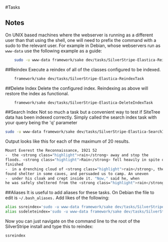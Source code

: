 #Tasks
## Notes
On UNIX based machines where the webserver is running as a different user than
that using the shell, one will need to prefix the command with a sudo to the
relevant user.  For example in Debian, whose webservers run as `www-data` use
the following example as a guide:

```bash
	sudo -u www-data framework/sake dev/tasks/SilverStripe-Elastica-ReindexTask
```

##Reindex
Execute a reindex of all of the classes configured to be indexed.
```bash
	framework/sake dev/tasks/SilverStripe-Elastica-ReindexTask
```

##Delete Index
Delete the configured index.  Reindexing as above will restore the index as
functional.
```bash
	framework/sake dev/tasks/SilverStripe-Elastica-DeleteIndexTask
```

##Search Index
Not so much a task but a convenient way to test if SiteTree data has been
indexed correctly.  Simply called the search index task with your query being
the 'q' parameter
```bash
sudo -u www-data framework/sake dev/tasks/SilverStripe-Elastica-SearchIndexTask q=rain
```
Output looks like this for each of the maximum of 20 results.
```bash
Mount Everest the Reconnaissance, 1921 52
-  the <strong class="highlight">rain</strong> away and stop the
floods. <strong class="highlight">Rain</strong> fell heavily in spite of the noise, but the bridge was
finished
-  in a drenching cloud of <strong class="highlight">rain</strong>, the Tibetans
found shelter in some caves, and persuaded us to camp. An uneven
-  under his cloak and crept inside it. "Now," said he, when
he was safely sheltered from the <strong class="highlight">rain</strong>, "you
```

##Aliases
It is useful to add aliases for these tasks.  On Debian the file to edit is
`~/.bash_aliases.`  Add likes of the following:

```bash
alias ssreindex='sudo -u www-data framework/sake dev/tasks/SilverStripe-Elastica-ReindexTask progress=250'
alias ssdeleteindex='sudo -u www-data framework/sake dev/tasks/SilverStripe-Elastica-DeleteIndexTask'
```
Now you can just navigate on the command line to the root of the SilverStripe
install and type this to reindex:
```bash
ssreindex
```
